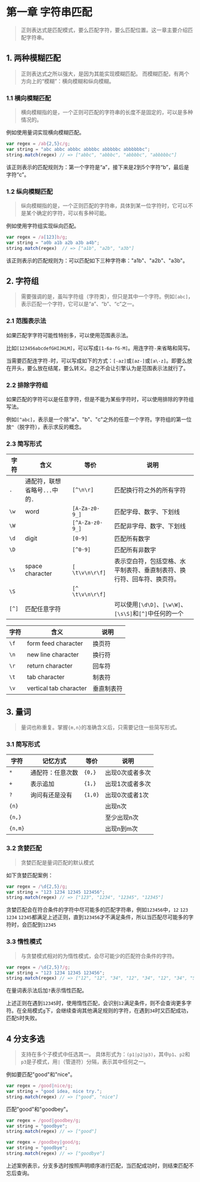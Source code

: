 # 第一章 字符串匹配

> 正则表达式是匹配模式，要么匹配字符，要么匹配位置。这一章主要介绍匹配字符串。

## 1. 两种模糊匹配

> 正则表达式之所以强大，是因为其能实现模糊匹配。
> 而模糊匹配，有两个方向上的“模糊”：横向模糊和纵向模糊。

### 1.1 横向模糊匹配

> 横向模糊指的是，一个正则可匹配的字符串的长度不是固定的，可以是多种情况的。

例如使用量词实现横向模糊匹配。

```js
var regex = /ab{2,5}c/g;
var string = "abc abbc abbbc abbbbc abbbbbc abbbbbbc";
string.match(regex) // => ["abbc", "abbbc", "abbbbc", "abbbbbc"]
```

该正则表示的匹配规则为：第一个字符是“a”，接下来是2到5个字符“b”，最后是字符“c”。

### 1.2 纵向模糊匹配

> 纵向模糊指的是，一个正则匹配的字符串，具体到某一位字符时，它可以不是某个确定的字符，可以有多种可能。

例如使用字符组实现纵向匹配。

```js
var regex = /a[123]b/g;
var string = "a0b a1b a2b a3b a4b";
string.match(regex)  // => ["a1b", "a2b", "a3b"]
```

该正则表示的匹配规则为：可以匹配如下三种字符串："a1b"、"a2b"、"a3b"。

## 2. 字符组

> 需要强调的是，虽叫字符组（字符类），但只是其中一个字符。例如`[abc]`，表示匹配一个字符，它可以是“a”、“b”、“c”之一。

### 2.1 范围表示法

如果匹配字字符可能性特别多，可以使用范围表示法。

比如`[123456abcdefGHIJKLM]`，可以写成`[1-6a-fG-M]`。用连字符`-`来省略和简写。

当需要匹配连字符`-`时，可以写成如下的方式：`[-az]`或`[az-]`或`[a\-z]`。即要么放在开头，要么放在结尾，要么转义。总之不会让引擎认为是范围表示法就行了。

### 2.2 排除字符组

如果匹配的字符可以是任意字符，但是不能为某些字符时，可以使用排除的字符组写法。

例如`[^abc]`，表示是一个除"a"、"b"、"c"之外的任意一个字符。字符组的第一位放`^`（脱字符），表示求反的概念。

### 2.3 简写形式

| 字符  | 含义                           | 等价             | 说明                                                         |
| ----- | ------------------------------ | ---------------- | ------------------------------------------------------------ |
| `.`   | 通配符，联想省略号`...`中的`.` | `[^\n\r]`        | 匹配换行符之外的所有字符                                     |
| `\w`  | word                           | `[A-Za-z0-9_]`   | 匹配字母、数字、下划线                                       |
| `\W`  |                                | `[^A-Za-z0-9_]`  | 匹配非字母、数字、下划线                                     |
| `\d`  | digit                          | `[0-9]`          | 匹配所有数字                                                 |
| `\D`  |                                | `[^0-9]`         | 匹配所有非数字                                               |
| `\s`  | space character                | `[ \t\v\n\r\f]`  | 表示空白符，包括空格、水平制表符、垂直制表符、换行符、回车符、换页符。 |
| `\S`  |                                | `[^ \t\v\n\r\f]` |                                                              |
| `[^]` | 匹配任意字符                   |                  | 可以使用`[\d\D]`、`[\w\W]`、`[\s\S]`和`[^]`中任何的一个      |

| 字符 | 含义                   | 说明       |
| ---- | ---------------------- | ---------- |
| `\f` | form feed character    | 换页符     |
| `\n` | new line character     | 换行符     |
| `\r` | return character       | 回车符     |
| `\t` | tab character          | 制表符     |
| `\v` | vertical tab character | 垂直制表符 |

## 3. 量词

> 量词也称重复。掌握`{m,n}`的准确含义后，只需要记住一些简写形式。

### 3.1 简写形式

| 字符    | 记忆方式         | 等价    | 说明            |
| ------- | ---------------- | ------- | --------------- |
| `*`     | 通配符：任意次数 | `{0,}`  | 出现0次或者多次 |
| `+`     | 表示追加         | `{1,}`  | 出现1次或者多次 |
| `?`     | 询问有还是没有   | `{1,0}` | 出现0次或者1次  |
| `{n}`   |                  |         | 出现n次         |
| `{n,}`  |                  |         | 至少出现n次     |
| `{n,m}` |                  |         | 出现n到m次      |

### 3.2 贪婪匹配

> 贪婪匹配是量词匹配的默认模式

如下贪婪匹配案例：

```js
var regex = /\d{2,5}/g;
var string = "123 1234 12345 123456";
string.match(regex) // => ["123", "1234", "12345", "12345"]
```

贪婪匹配会在符合条件的字符中尽可能多的匹配字符串，例如`123456`中，`12` `123` `1234` `12345`都满足上述正则，直到`123456`才不满足条件，所以当匹配尽可能多的字符时，会匹配到`12345`

### 3.3 惰性模式

> 与贪婪模式相对的为惰性模式，会尽可能少的匹配符合条件的字符。

```js
var regex = /\d{2,5}?/g;
var string = "123 1234 12345 123456";
string.match(regex) // => ["12", "12", "34", "12", "34", "12", "34", "56"]
```

在量词表示法后加`?`表示惰性匹配。

上述正则在遇到`12345`时，使用惰性匹配，会识别`12`满足条件，则不会查询更多字符。在全局模式`g`下，会继续查询其他满足规则的字符，在遇到`34`时又匹配成功，匹配`5`时失败。

## 4 分支多选

> 支持在多个子模式中任选其一。
> 具体形式为：`(p1|p2|p3)`，其中`p1`、`p2`和`p3`是子模式，用`|`（管道符）分隔，表示其中任何之一。

例如要匹配"good"和"nice"。

```js
var regex = /good|nice/g;
var string = "good idea, nice try.";
string.match(regex) // => ["good", "nice"]
```

匹配"good"和"goodbey"。

```js
var regex = /good|goodbey/g;
var string = "goodbye";
string.match(regex) // => ["good"]

var regex = /goodbey|good/g;
var string = "goodbye";
string.match(regex) // => ["goodbye"]
```

上述案例表示，分支多选时按照声明顺序进行匹配，当匹配成功时，则结束匹配不忘后查询。


